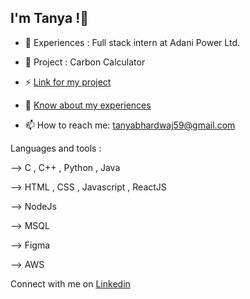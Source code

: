 ## I'm Tanya !👋


- 🔭 Experiences : Full stack intern at Adani Power Ltd.  

- 🌱 Project : Carbon Calculator

- ⚡ [Link for my project](https://github.com/tanya166/carbon-calculator)

- 📄 [Know about my experiences](https://drive.google.com/file/d/1mAi-XxjAAeeHTFgqji2ePouh3W2dFNtL/view)

- 📫 How to reach me: tanyabhardwaj59@gmail.com

Languages and tools : 
 
--> C , C++ , Python , Java

--> HTML , CSS , Javascript , ReactJS  

--> NodeJs  

--> MSQL  

--> Figma  

--> AWS  

Connect with me on [Linkedin](https://www.linkedin.com/in/tanya-bhardwaj-9a2449244/)

